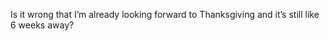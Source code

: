 <!--
id: 213365083
link: http://kevinisom.info/post/213365083/is-it-wrong-that-im-already-looking-forward-to
slug: is-it-wrong-that-im-already-looking-forward-to
date: Thu Oct 15 2009 15:02:07 GMT+1300 (NZDT)
raw: {"blog_name":"kevinisom","id":213365083,"post_url":"http://kevinisom.info/post/213365083/is-it-wrong-that-im-already-looking-forward-to","slug":"is-it-wrong-that-im-already-looking-forward-to","type":"text","date":"2009-10-15 02:02:07 GMT","timestamp":1255572127,"state":"published","format":"html","reblog_key":"hAxIjUc2","tags":[],"short_url":"http://tmblr.co/Zw68YyCjx5R","highlighted":[],"feed_item":"http://twitter.com/kev_nz/statuses/4847114650","from_feed_id":"650289","note_count":0,"title":null,"body":"<p>Is it wrong that I&#8217;m already looking forward to Thanksgiving and it&#8217;s still like 6 weeks away?</p>"}
publish: 2009-10-015
tags: 
title: null
-->


Is it wrong that I’m already looking forward to Thanksgiving and it’s
still like 6 weeks away?


